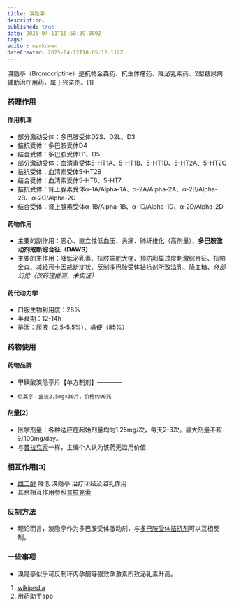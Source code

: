 ```yaml
---
title: 溴隐亭
description: 
published: true
date: 2025-04-11T15:58:39.009Z
tags: 
editor: markdown
dateCreated: 2025-04-12T10:05:12.112Z
---
```


溴隐亭（Bromocriptine）是抗帕金森药、抗垂体瘤药、降泌乳素药、2型糖尿病辅助治疗用药，属于兴奋剂。[1]
### 药理作用
#### 作用机理
- 部分激动受体：多巴胺受体D2S、D2L、D3
- 拮抗受体：多巴胺受体D4
- 结合受体：多巴胺受体D1、D5
- 部分激动受体：血清素受体5-HT1A、5-HT1B、5-HT1D、5-HT2A、5-HT2C
- 拮抗受体：血清素受体5-HT2B
- 结合受体：血清素受体5-HT6、5-HT7
- 拮抗受体：肾上腺素受体α-1A/Alpha-1A、α-2A/Alpha-2A、α-2B/Alpha-2B、α-2C/Alpha-2C
- 结合受体：肾上腺素受体α-1B/Alpha-1B、α-1D/Alpha-1D、α-2D/Alpha-2D
#### 药物作用
- 主要的副作用：恶心、直立性低血压、头痛、肺纤维化（高剂量）、**多巴胺激动剂戒断综合征（DAWS）**
- 主要的主作用：降低泌乳素、抗肢端肥大症、预防卵巢过度刺激综合征、抗帕金森、减轻[可卡因](https://overspeed-wiki.github.io/%E5%8F%AF%E5%8D%A1%E5%9B%A0/)戒断症状、反制多巴胺受体拮抗剂所致溢乳、降血糖、*外部幻觉（仅药理推测，未实证）*
#### 药代动力学
- 口服生物利用度：28%
- 半衰期：12-14h
- 排泄：尿液（2.5-5.5%）、粪便（85%）
### 药物使用
#### 药物品牌
- 甲磺酸溴隐亭片【单方制剂】————
-     佰莫亭：盒装2.5mg×30片，价格约90元
#### 剂量[2]
- 医学剂量：各种适应症起始剂量均为1.25mg/次，每天2-3次。最大剂量不超过100mg/day。
- 与[普拉克索](https://overspeed-wiki.github.io/%E6%99%AE%E6%8B%89%E5%85%8B%E7%B4%A2/)一样，主编个人认为该药无滥用价值
### 相互作用[3]
- [雌二醇](https://overspeed-wiki.github.io/E2/) 降低 溴隐亭 治疗闭经及溢乳作用
- 其余相互作用参照[普拉克索](https://overspeed-wiki.github.io/%E6%99%AE%E6%8B%89%E5%85%8B%E7%B4%A2/#%E7%9B%B8%E4%BA%92%E4%BD%9C%E7%94%A8-3)
### 反制方法
- 理论而言，溴隐亭作为多巴胺受体激动剂，与[多巴胺受体拮抗剂](https://overspeed-wiki.github.io/tags/%E5%A4%9A%E5%B7%B4%E8%83%BA%E5%8F%97%E4%BD%93%E6%8B%AE%E6%8A%97%E5%89%82/)可以互相反制。
### 一些事项
- 溴隐亭似乎可反制环丙孕酮等强效孕激素所致泌乳素升高。

1.  [wikipedia](https://en.wikipedia.org/wiki/Bromocriptine)
2.  用药助手app

